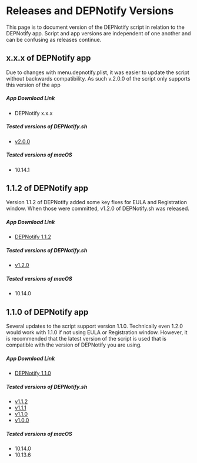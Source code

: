 # Releases and DEPNotify Versions

This page is to document version of the DEPNotify script in relation to the DEPNotify app. Script and app versions are independent of one another and can be confusing as releases continue.

## x.x.x of DEPNotify app
Due to changes with menu.depnotify.plist, it was easier to update the script without backwards compatibility. As such v.2.0.0 of the script only supports this version of the app

##### App Download Link
* DEPNotify x.x.x

##### Tested versions of DEPNotify.sh
* [v2.0.0](https://github.com/jamfprofessionalservices/DEPNotify/releases/tag/v2.0.0)

##### Tested versions of macOS
* 10.14.1

## 1.1.2 of DEPNotify app
Version 1.1.2 of DEPNotify added some key fixes for EULA and Registration window. When those were committed, v1.2.0 of DEPNotify.sh was released.

##### App Download Link
* [DEPNotify 1.1.2 ](https://files.slack.com/files-pri/T04QVKUQG-FDURXEYUS/download/depnotify-1.1.2.zip)

##### Tested versions of DEPNotify.sh
* [v1.2.0](https://github.com/jamfprofessionalservices/DEPNotify/releases/tag/v1.2.0)

##### Tested versions of macOS
* 10.14.0

## 1.1.0 of DEPNotify app
Several updates to the script support version 1.1.0. Technically even 1.2.0 would work with 1.1.0 if not using EULA or Registration window. However, it is recommended that the latest version of the script is used that is compatible with the version of DEPNotify you are using.

##### App Download Link
* [DEPNotify 1.1.0 ](https://gitlab.com/Mactroll/DEPNotify/uploads/bb828a261a0fdce50861031ffda3061d/DEPNotify-1.1.0.pkg)

##### Tested versions of DEPNotify.sh
* [v1.1.2](https://github.com/jamfprofessionalservices/DEPNotify/releases/tag/v1.1.2)
* [v1.1.1](https://github.com/jamfprofessionalservices/DEPNotify/releases/tag/v1.1.1)
* [v1.1.0](https://github.com/jamfprofessionalservices/DEPNotify/releases/tag/v1.1.0)
* [v1.0.0](https://github.com/jamfprofessionalservices/DEPNotify/releases/tag/v1.0.0)

##### Tested versions of macOS
* 10.14.0
* 10.13.6
